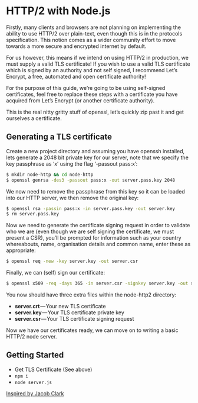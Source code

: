 # HTTP/2 with Node.js

Firstly, many clients and browsers are not planning on implementing the ability to use HTTP/2 over plain-text, even though this is in the protocols specification. This notion comes as a wider community effort to move towards a more secure and encrypted internet by default.

For us however, this means if we intend on using HTTP/2 in production, we must supply a valid TLS certificate!
If you wish to use a valid TLS certificate which is signed by an authority and not self signed, I recommend Let’s Encrypt, a free, automated and open certificate authority!

For the purpose of this guide, we’re going to be using self-signed certificates, feel free to replace these steps with a certificate you have acquired from Let’s Encrypt (or another certificate authority).

This is the real nitty gritty stuff of openssl, let’s quickly zip past it and get ourselves a certificate.

## Generating a TLS certificate

Create a new project directory and assuming you have openssh installed, lets generate a 2048 bit private key for our server, note that we specify the key passphrase as ‘x’ using the flag ‘-passout pass:x’:

```bash
$ mkdir node-http && cd node-http
$ openssl genrsa -des3 -passout pass:x -out server.pass.key 2048
```

We now need to remove the passphrase from this key so it can be loaded into our HTTP server, we then remove the original key:

```bash
$ openssl rsa -passin pass:x -in server.pass.key -out server.key
$ rm server.pass.key
```

Now we need to generate the certificate signing request in order to validate who we are (even though we are self signing the certificate, we must present a CSR), you’ll be prompted for information such as your country whereabouts, name, organisation details and common name, enter these as appropriate:

```bash
$ openssl req -new -key server.key -out server.csr
```

Finally, we can (self) sign our certificate:

```bash
$ openssl x509 -req -days 365 -in server.csr -signkey server.key -out server.crt
```

You now should have three extra files within the node-http2 directory:

* __server.crt__ — Your new TLS certificate
* __server.key__ — Your TLS certificate private key
* __server.csr__ — Your TLS certificate signing request

Now we have our certificates ready, we can move on to writing a basic HTTP/2 node server.

## Getting Started

* Get TLS Certificate (See above)
* `npm i`
* `node server.js`

[Inspired by Jacob Clark](https://medium.com/@imjacobclark/http-2-with-node-js-85da17322812#.uw544zm68)